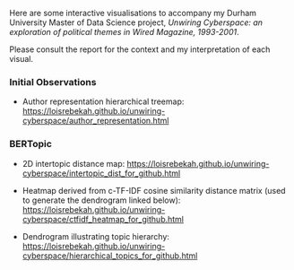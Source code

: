 Here are some interactive visualisations to accompany my Durham University Master of Data Science project, *Unwiring Cyberspace: an exploration of political themes in Wired Magazine, 1993-2001*. 


Please consult the report for the context and my interpretation of each visual. 

### Initial Observations
+ Author representation hierarchical treemap: https://loisrebekah.github.io/unwiring-cyberspace/author_representation.html

### BERTopic
+ 2D intertopic distance map: https://loisrebekah.github.io/unwiring-cyberspace/intertopic_dist_for_github.html

+ Heatmap derived from c-TF-IDF cosine similarity distance matrix (used to generate the dendrogram linked below): https://loisrebekah.github.io/unwiring-cyberspace/ctfidf_heatmap_for_github.html

+ Dendrogram illustrating topic hierarchy: https://loisrebekah.github.io/unwiring-cyberspace/hierarchical_topics_for_github.html



